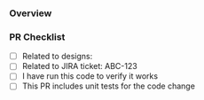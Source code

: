### Overview

<!--- CHANGELOG-DESCRIPTION -->

<!--- END-CHANGELOG-DESCRIPTION -->

### PR Checklist

- [ ] Related to designs:
- [ ] Related to JIRA ticket: ABC-123
- [ ] I have run this code to verify it works
- [ ] This PR includes unit tests for the code change

<!--
Merging your changes

1. Follow the [PR Title Guide](https://github.com/Codecademy/gamut#pr-title-guide), the title (which becomes the commit message) determines the version bump for the packages you changed.

2. Wrap the text describing your change in more detail in the "CHANGELOG-DESCRIPTION" comment tags above, this is what will show up in the changelog!

3. DO NOT MERGE MANUALLY! When you are ready to merge and publish your changes, add the "Ship It" label to your Pull Request. This will trigger the merge process as long as all checks have completed, if the checks haven't completed the branch will be merged when they all pass.

**IMPORTANT:** If your PR contains breaking changes, please remember to follow the instructions for breaking changes!
-->
